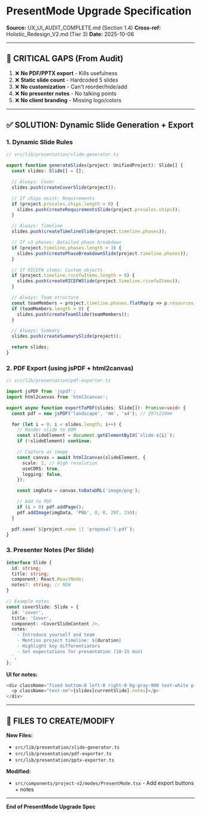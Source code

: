 # PresentMode Upgrade Specification

**Source:** UX_UI_AUDIT_COMPLETE.md (Section 1.4)
**Cross-ref:** Holistic_Redesign_V2.md (Tier 3)
**Date:** 2025-10-06

---

## 🎯 CRITICAL GAPS (From Audit)

1. ❌ **No PDF/PPTX export** - Kills usefulness
2. ❌ **Static slide count** - Hardcoded 5 slides
3. ❌ **No customization** - Can't reorder/hide/add
4. ❌ **No presenter notes** - No talking points
5. ❌ **No client branding** - Missing logo/colors

---

## ✅ SOLUTION: Dynamic Slide Generation + Export

### 1. Dynamic Slide Rules

```typescript
// src/lib/presentation/slide-generator.ts

export function generateSlides(project: UnifiedProject): Slide[] {
  const slides: Slide[] = [];

  // Always: Cover
  slides.push(createCoverSlide(project));

  // If chips exist: Requirements
  if (project.presales.chips.length > 0) {
    slides.push(createRequirementsSlide(project.presales.chips));
  }

  // Always: Timeline
  slides.push(createTimelineSlide(project.timeline.phases));

  // If >3 phases: Detailed phase breakdown
  if (project.timeline.phases.length > 3) {
    slides.push(createPhaseBreakdownSlide(project.timeline.phases));
  }

  // If RICEFW items: Custom objects
  if (project.timeline.ricefwItems.length > 0) {
    slides.push(createRICEFWSlide(project.timeline.ricefwItems));
  }

  // Always: Team structure
  const teamMembers = project.timeline.phases.flatMap(p => p.resources || []);
  if (teamMembers.length > 0) {
    slides.push(createTeamSlide(teamMembers));
  }

  // Always: Summary
  slides.push(createSummarySlide(project));

  return slides;
}
```

### 2. PDF Export (using jsPDF + html2canvas)

```typescript
// src/lib/presentation/pdf-exporter.ts

import jsPDF from 'jspdf';
import html2canvas from 'html2canvas';

export async function exportToPDF(slides: Slide[]): Promise<void> {
  const pdf = new jsPDF('landscape', 'mm', 'a4'); // 297x210mm

  for (let i = 0; i < slides.length; i++) {
    // Render slide to DOM
    const slideElement = document.getElementById(`slide-${i}`);
    if (!slideElement) continue;

    // Capture as image
    const canvas = await html2canvas(slideElement, {
      scale: 2, // High resolution
      useCORS: true,
      logging: false,
    });

    const imgData = canvas.toDataURL('image/png');

    // Add to PDF
    if (i > 0) pdf.addPage();
    pdf.addImage(imgData, 'PNG', 0, 0, 297, 210);
  }

  pdf.save(`${project.name || 'proposal'}.pdf`);
}
```

### 3. Presenter Notes (Per Slide)

```typescript
interface Slide {
  id: string;
  title: string;
  component: React.ReactNode;
  notes?: string; // NEW
}

// Example notes
const coverSlide: Slide = {
  id: 'cover',
  title: 'Cover',
  component: <CoverSlideContent />,
  notes: `
    - Introduce yourself and team
    - Mention project timeline: ${duration}
    - Highlight key differentiators
    - Set expectations for presentation (10-15 min)
  `,
};
```

**UI for notes:**

```typescript
<div className="fixed bottom-0 left-0 right-0 bg-gray-900 text-white p-4 z-50">
  <p className="text-sm">{slides[currentSlide].notes}</p>
</div>
```

---

## 📁 FILES TO CREATE/MODIFY

**New Files:**
- `src/lib/presentation/slide-generator.ts`
- `src/lib/presentation/pdf-exporter.ts`
- `src/lib/presentation/pptx-exporter.ts`

**Modified:**
- `src/components/project-v2/modes/PresentMode.tsx` - Add export buttons + notes

---

**End of PresentMode Upgrade Spec**
